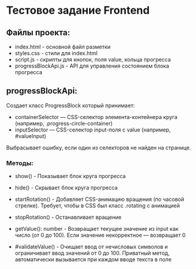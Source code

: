 # Тестовое задание Frontend

## Файлы проекта:
* index.html - основной файл разметки
* styles.css - стили для index.html
* script.js - скрипты для кнопок, поля value, кольца прогресса
* progressBlockApi.js - API для управления состоянием блока прогресса

## progressBlockApi:
Создает класс ProgressBlock который принимает:
* containerSelector — CSS-селектор элемента-контейнера круга (например, .progress-circle-container)
* inputSelector — CSS-селектор input-поля с value (например, #valueInput)

Выбрасывает ошибку, если один из селекторов не найден на странице.

### Методы:
* show() - Показывает блок круга прогресса

* hide() - Скрывает блок круга прогресса

* startRotation() - Добавляет CSS-анимацию вращения (по часовой стрелке). Требует, чтобы в CSS был класс .rotating с анимацией

* stopRotation() - Останавливает вращение

* getValue(): number - Возвращает текущее значение из input как число (от 0 до 100). Если значение некорректное — возвращает 0

* #validateValue() - Очищает ввод от нечисловых символов и ограничивает ввод значений от 0 до 100. Приватный метод, автоматически вызывается при каждом вводе текста в поле